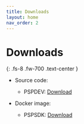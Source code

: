 ```yaml
---
title: Downloads
layout: home
nav_order: 2
---
```


# Downloads
{: .fs-8 .fw-700 .text-center }

- Source code:
    - PSPDEV: [Download](https://github.com/pspdev/pspdev/releases/tag/latest)

- Docker image:
    - PSPSDK: [Download](https://github.com/pspdev/pspsdk/pkgs/container/pspsdk)